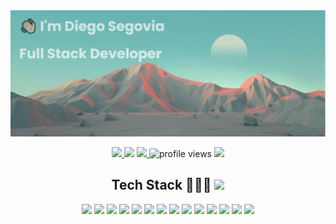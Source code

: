 <img src="banner3.png">
<p align="center">
  <a href="https://www.linkedin.com/in/diego-segovia-ayala" target="_blank">
    <img src="https://img.shields.io/badge/-Diego Segovia-blue?style=flat&logo=Linkedin&logoColor=white&link=https://www.linkedin.com/in/diego-segovia-ayala">
  </a>
  <img src="https://img.shields.io/github/followers/Diego-Segovia?label=follow&style=social">
  <a href="https://github.com/Diego-Segovia?tab=repositories">
    <img src="https://img.shields.io/badge/Repositories-14-green">
  </a>
  <img src="https://komarev.com/ghpvc/?username=Diego-Segovia&label=Profile%20views&color=0e75b6&style=flat" alt="profile views" />
   <a href="https://diego-segovia.github.io/resume/segovia_diego_resume.pdf" target="_blank">
     <img src="https://img.shields.io/badge/-Resume-informational?style=flat&logo=BookStack&logoColor=white&link=https://diego-segovia.github.io/resume/Diego_Segovia_Resume.pdf">
  </a>
</p>

<h2 align="center">Tech Stack 👨🏻‍💻 <img src="https://media4.giphy.com/media/kVo6B4M27wSttWqqdM/giphy.gif?cid=ecf05e47rl7wbtyulonwe4p742j3suxxbhaxkmwcz8tape8g&ep=v1_stickers_search&rid=giphy.gif&ct=s" width="250"></h2>

<p align="center">
  <img src="https://img.shields.io/badge/python-3670A0?style=for-the-badge&logo=python&logoColor=ffdd54">
  <img src="https://img.shields.io/badge/javascript-%23323330.svg?style=for-the-badge&logo=javascript&logoColor=%23F7DF1E">
  <img src="https://img.shields.io/badge/java-%23ED8B00.svg?style=for-the-badge&logo=java&logoColor=white">
  <img src="https://img.shields.io/badge/node.js-6DA55F?style=for-the-badge&logo=node.js&logoColor=white">
  <img src="https://img.shields.io/badge/html5-%23E34F26.svg?style=for-the-badge&logo=html5&logoColor=white">
  <img src="https://img.shields.io/badge/css3-%231572B6.svg?style=for-the-badge&logo=css3&logoColor=white">
  <img src="https://img.shields.io/badge/bootstrap-%23563D7C.svg?style=for-the-badge&logo=bootstrap&logoColor=white">
  <img src="https://img.shields.io/badge/django-%23092E20.svg?style=for-the-badge&logo=django&logoColor=white">
  <img src="https://img.shields.io/badge/react-%2320232a.svg?style=for-the-badge&logo=react&logoColor=%2361DAFB">
  <img src="https://img.shields.io/badge/chart.js-F5788D.svg?style=for-the-badge&logo=chart.js&logoColor=white">
  <img src="https://img.shields.io/badge/postgres-%23316192.svg?style=for-the-badge&logo=postgresql&logoColor=white">
  <img src="https://img.shields.io/badge/Sequelize-52B0E7?style=for-the-badge&logo=Sequelize&logoColor=white">
  <img src="https://img.shields.io/badge/git-%23F05033.svg?style=for-the-badge&logo=git&logoColor=white">
  <img src="https://img.shields.io/badge/github-%23121011.svg?style=for-the-badge&logo=github&logoColor=white">
</p>
